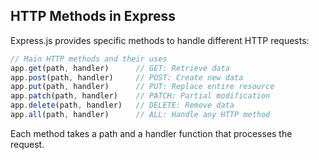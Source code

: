 ## HTTP Methods in Express

Express.js provides specific methods to handle different HTTP requests:

```javascript
// Main HTTP methods and their uses
app.get(path, handler)      // GET: Retrieve data
app.post(path, handler)     // POST: Create new data
app.put(path, handler)      // PUT: Replace entire resource
app.patch(path, handler)    // PATCH: Partial modification
app.delete(path, handler)   // DELETE: Remove data
app.all(path, handler)      // ALL: Handle any HTTP method
```

Each method takes a path and a handler function that processes the request.